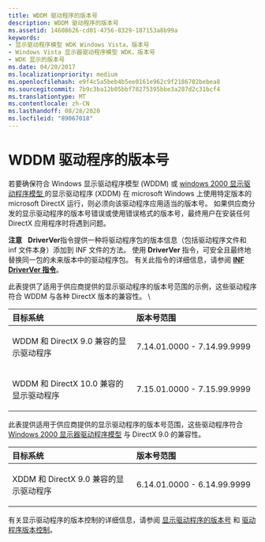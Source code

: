 ```yaml
---
title: WDDM 驱动程序的版本号
description: WDDM 驱动程序的版本号
ms.assetid: 14608626-cd01-4756-8329-187153a8b99a
keywords:
- 显示驱动程序模型 WDK Windows Vista，版本号
- Windows Vista 显示器驱动程序模型 WDK，版本号
- WDK 显示的版本号
ms.date: 04/20/2017
ms.localizationpriority: medium
ms.openlocfilehash: e9f4c5a5beb4b5ee0161e962c9f2186702bebea8
ms.sourcegitcommit: 7b9c3ba12b05bbf78275395bbe3a287d2c31bcf4
ms.translationtype: MT
ms.contentlocale: zh-CN
ms.lasthandoff: 08/28/2020
ms.locfileid: "89067018"
---
```

# <a name="version-numbers-for-wddm-drivers"></a>WDDM 驱动程序的版本号


若要确保符合 Windows 显示驱动程序模型 (WDDM) 或 [windows 2000 显示驱动程序模型 ](windows-2000-display-driver-model-design-guide.md) 的显示驱动程序 (XDDM) 在 microsoft Windows 上使用特定版本的 microsoft DirectX 运行，则必须向该驱动程序应用适当的版本号。 如果供应商分发的显示驱动程序的版本号错误或使用错误格式的版本号，最终用户在安装任何 DirectX 应用程序时将遇到问题。

**注意**   **DriverVer**指令提供一种将驱动程序包的版本信息（包括驱动程序文件和 inf 文件本身）添加到 INF 文件的方法。 使用 **DriverVer** 指令，可安全且最终地替换同一包的未来版本中的驱动程序包。 有关此指令的详细信息，请参阅 [**INF DriverVer 指令**](../install/inf-driverver-directive.md)。

 

此表提供了适用于供应商提供的显示驱动程序的版本号范围的示例，这些驱动程序符合 WDDM 与各种 DirectX 版本的兼容性。 \\

<table>
<colgroup>
<col width="50%" />
<col width="50%" />
</colgroup>
<thead>
<tr class="header">
<th align="left">目标系统</th>
<th align="left">版本号范围</th>
</tr>
</thead>
<tbody>
<tr class="odd">
<td align="left"><p>WDDM 和 DirectX 9.0 兼容的显示驱动程序</p></td>
<td align="left"><p>7.14.01.0000 - 7.14.99.9999</p></td>
</tr>
<tr class="even">
<td align="left"><p>WDDM 和 DirectX 10.0 兼容的显示驱动程序</p></td>
<td align="left"><p>7.15.01.0000 - 7.15.99.9999</p></td>
</tr>
</tbody>
</table>

 

此表提供适用于供应商提供的显示驱动程序的版本号范围，这些驱动程序符合 [Windows 2000 显示器驱动程序模型](windows-2000-display-driver-model-design-guide.md) 与 DirectX 9.0 的兼容性。

<table>
<colgroup>
<col width="50%" />
<col width="50%" />
</colgroup>
<thead>
<tr class="header">
<th align="left">目标系统</th>
<th align="left">版本号范围</th>
</tr>
</thead>
<tbody>
<tr class="odd">
<td align="left"><p>XDDM 和 DirectX 9.0 兼容的显示驱动程序</p></td>
<td align="left"><p>6.14.01.0000 - 6.14.99.9999</p></td>
</tr>
</tbody>
</table>

 

有关显示驱动程序的版本控制的详细信息，请参阅 [显示驱动程序的版本号](version-numbers-for-display-drivers.md) 和 [驱动程序版本控制](wddm-2-1-features.md#driver-versioning)。

 


